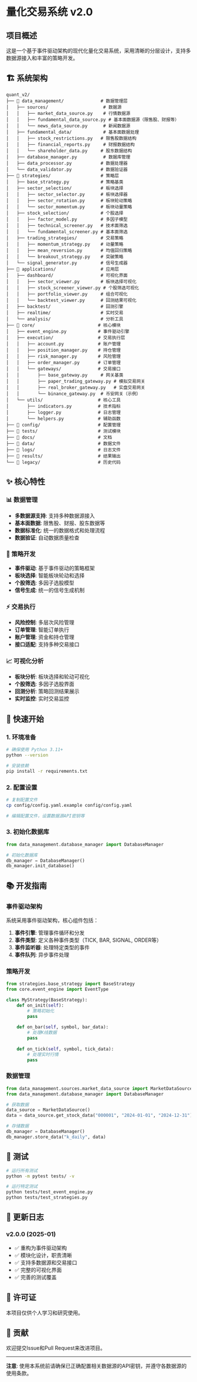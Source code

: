 # 量化交易系统 v2.0

## 项目概述

这是一个基于事件驱动架构的现代化量化交易系统，采用清晰的分层设计，支持多数据源接入和丰富的策略开发。

## 🏗️ 系统架构

```
quant_v2/
├── 📁 data_management/              # 数据管理层
│   ├── sources/                     # 数据源
│   │   ├── market_data_source.py    # 行情数据源
│   │   ├── fundamental_data_source.py # 基本面数据源（限售股、财报等）
│   │   └── news_data_source.py      # 新闻数据源
│   ├── fundamental_data/            # 基本面数据处理
│   │   ├── stock_restrictions.py   # 限售股数据结构
│   │   ├── financial_reports.py     # 财报数据结构
│   │   └── shareholder_data.py     # 股东数据结构
│   ├── database_manager.py          # 数据库管理
│   ├── data_processor.py           # 数据处理器
│   └── data_validator.py           # 数据验证器
├── 📁 strategies/                   # 策略层
│   ├── base_strategy.py            # 策略基类
│   ├── sector_selection/           # 板块选择
│   │   ├── sector_selector.py      # 板块选择器
│   │   ├── sector_rotation.py      # 板块轮动策略
│   │   └── sector_momentum.py      # 板块动量策略
│   ├── stock_selection/            # 个股选择
│   │   ├── factor_model.py         # 多因子模型
│   │   ├── technical_screener.py   # 技术面筛选
│   │   └── fundamental_screener.py # 基本面筛选
│   ├── trading_strategies/         # 交易策略
│   │   ├── momentum_strategy.py    # 动量策略
│   │   ├── mean_reversion.py       # 均值回归策略
│   │   └── breakout_strategy.py    # 突破策略
│   └── signal_generator.py         # 信号生成器
├── 📁 applications/                 # 应用层
│   ├── dashboard/                  # 可视化界面
│   │   ├── sector_viewer.py        # 板块选择可视化
│   │   ├── stock_screener_viewer.py # 个股筛选可视化
│   │   ├── portfolio_viewer.py     # 组合可视化
│   │   └── backtest_viewer.py      # 回测结果可视化
│   ├── backtest/                   # 回测引擎
│   ├── realtime/                   # 实时交易
│   └── analysis/                   # 分析工具
├── 📁 core/                        # 核心模块
│   ├── event_engine.py            # 事件驱动引擎
│   ├── execution/                 # 交易执行层
│   │   ├── account.py             # 账户管理
│   │   ├── position_manager.py    # 持仓管理
│   │   ├── risk_manager.py        # 风险管理
│   │   ├── order_manager.py       # 订单管理
│   │   └── gateways/              # 交易接口
│   │       ├── base_gateway.py     # 网关基类
│   │       ├── paper_trading_gateway.py # 模拟交易网关
│   │       ├── real_broker_gateway.py   # 实盘交易网关
│   │       └── binance_gateway.py  # 币安网关（示例）
│   └── utils/                     # 核心工具
│       ├── indicators.py          # 技术指标
│       ├── logger.py              # 日志管理
│       └── helpers.py             # 辅助函数
├── 📁 config/                      # 配置管理
├── 📁 tests/                       # 测试模块
├── 📁 docs/                        # 文档
├── 📁 data/                        # 数据文件
├── 📁 logs/                        # 日志文件
├── 📁 results/                     # 结果输出
└── 📁 legacy/                      # 历史代码
```

## ✨ 核心特性

### 📊 数据管理
- **多数据源支持**: 支持多种数据源接入
- **基本面数据**: 限售股、财报、股东数据等
- **数据标准化**: 统一的数据格式和处理流程
- **数据验证**: 自动数据质量检查

### 🧠 策略开发
- **事件驱动**: 基于事件驱动的策略框架
- **板块选择**: 智能板块轮动和选择
- **个股筛选**: 多因子选股模型
- **信号生成**: 统一的信号生成机制

### ⚡ 交易执行
- **风险控制**: 多层次风险管理
- **订单管理**: 智能订单执行
- **账户管理**: 资金和持仓管理
- **接口适配**: 支持多种交易接口

### 📈 可视化分析
- **板块分析**: 板块选择和轮动可视化
- **个股筛选**: 多因子选股界面
- **回测分析**: 策略回测结果展示
- **实时监控**: 实时交易监控

## 🚀 快速开始

### 1. 环境准备

```bash
# 确保使用 Python 3.11+
python --version

# 安装依赖
pip install -r requirements.txt
```

### 2. 配置设置

```bash
# 复制配置文件
cp config/config.yaml.example config/config.yaml

# 编辑配置文件，设置数据源API密钥等
```

### 3. 初始化数据库

```python
from data_management.database_manager import DatabaseManager

# 初始化数据库
db_manager = DatabaseManager()
db_manager.init_database()
```

## 📚 开发指南

### 事件驱动架构

系统采用事件驱动架构，核心组件包括：

1. **事件引擎**: 管理事件循环和分发
2. **事件类型**: 定义各种事件类型（TICK, BAR, SIGNAL, ORDER等）
3. **事件监听器**: 处理特定类型的事件
4. **事件队列**: 异步事件处理

### 策略开发

```python
from strategies.base_strategy import BaseStrategy
from core.event_engine import EventType

class MyStrategy(BaseStrategy):
    def on_init(self):
        # 策略初始化
        pass
        
    def on_bar(self, symbol, bar_data):
        # 处理K线数据
        pass
        
    def on_tick(self, symbol, tick_data):
        # 处理实时行情
        pass
```

### 数据管理

```python
from data_management.sources.market_data_source import MarketDataSource
from data_management.database_manager import DatabaseManager

# 获取数据
data_source = MarketDataSource()
data = data_source.get_stock_data("000001", "2024-01-01", "2024-12-31")

# 存储数据
db_manager = DatabaseManager()
db_manager.store_data("k_daily", data)
```

## 🧪 测试

```bash
# 运行所有测试
python -m pytest tests/ -v

# 运行特定测试
python tests/test_event_engine.py
python tests/test_strategies.py
```

## 📝 更新日志

### v2.0.0 (2025-01)
- ✅ 重构为事件驱动架构
- ✅ 模块化设计，职责清晰
- ✅ 支持多数据源和交易接口
- ✅ 完整的可视化界面
- ✅ 完善的测试覆盖

## 📄 许可证

本项目仅供个人学习和研究使用。

## 🤝 贡献

欢迎提交Issue和Pull Request来改进项目。

---

**注意**: 使用本系统前请确保已正确配置相关数据源的API密钥，并遵守各数据源的使用条款。
